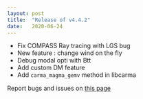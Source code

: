 ```yaml
---
layout: post
title:  "Release of v4.4.2"
date:   2020-06-24
---
```


- Fix COMPASS Ray tracing with LGS bug
- New feature : change wind on the fly
- Debug modal opti with Btt
- Add custom DM feature
- Add ```carma_magma_gemv``` method in libcarma

Report bugs and issues on [this page](https://github.com/ANR-COMPASS/shesha/issues)
